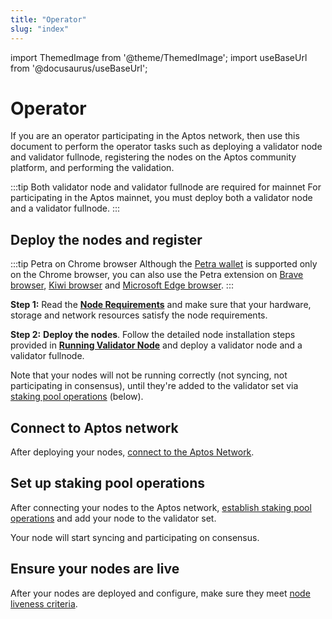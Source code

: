```yaml
---
title: "Operator"
slug: "index"
---
```


import ThemedImage from '@theme/ThemedImage';
import useBaseUrl from '@docusaurus/useBaseUrl';

# Operator

If you are an operator participating in the Aptos network, then use this document to perform the operator tasks such as deploying a validator node and validator fullnode, registering the nodes on the Aptos community platform, and performing the validation. 

:::tip Both validator node and validator fullnode are required for mainnet
For participating in the Aptos mainnet, you must deploy both a validator node and a validator fullnode. 
:::

## Deploy the nodes and register

:::tip Petra on Chrome browser
Although the [Petra wallet](../../../guides/install-petra-wallet.md) is supported only on the Chrome browser, you can also use the Petra extension on [Brave browser](https://brave.com/), [Kiwi browser](https://kiwibrowser.com/) and [Microsoft Edge browser](https://www.microsoft.com/en-us/edge).
:::

**Step 1:** Read the [**Node Requirements**](./node-requirements.md) and make sure that your hardware, storage and network resources satisfy the node requirements.

**Step 2:** **Deploy the nodes**. Follow the detailed node installation steps provided in [**Running Validator Node**](running-validator-node/index.md) and deploy a validator node and a validator fullnode.

Note that your nodes will not be running correctly (not syncing, not participating in consensus), until they're added to the validator set via [staking pool operations](./shutting-down-nodes.md) (below).

## Connect to Aptos network

After deploying your nodes, [connect to the Aptos Network](./connect-to-aptos-network.md).

## Set up staking pool operations

After connecting your nodes to the Aptos network, [establish staking pool operations](./staking-pool-operations.md) and add your node to the validator set.

Your node will start syncing and participating on consensus.

## Ensure your nodes are live

After your nodes are deployed and configure, make sure they meet [node liveness criteria](./node-liveness-criteria.md).